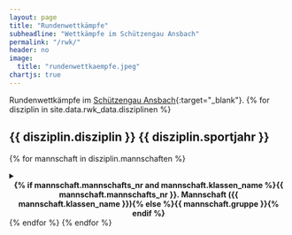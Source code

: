 ```yaml
---
layout: page
title: "Rundenwettkämpfe"
subheadline: "Wettkämpfe im Schützengau Ansbach"
permalink: "/rwk/"
header: no
image:
  title: "rundenwettkaempfe.jpeg"
chartjs: true
---
```

<style>
.durchgang_win {
    border-left: 5px solid darkgreen;
}
.durchgang_tie {
    border-left: 5px solid blue;
}
.durchgang_def {
    border-left: 5px solid firebrick;
}
</style>

Rundenwettkämpfe im [Schützengau Ansbach](https://gau-ansbach.de/){:target="_blank"}.
{% for disziplin in site.data.rwk_data.disziplinen %}

## {{ disziplin.disziplin }} {{ disziplin.sportjahr }}
{% for mannschaft in disziplin.mannschaften %}
<details>
  <summary><b><center>{% if mannschaft.mannschafts_nr and mannschaft.klassen_name %}{{ mannschaft.mannschafts_nr }}. Mannschaft ({{ mannschaft.klassen_name }}){% else %}{{ mannschaft.gruppe }}{% endif %}</center></b></summary>
  Schützen:
  <ul>
  {% for schuetze in mannschaft.schuetzen %}
  <li>{% if schuetze.max != 0 %}<a onclick="alert('Ergebnisse von {{ schuetze.vorname }} {{ schuetze.nachname }}:\nMaximum: {{ schuetze.max }}\nMinimum: {{ schuetze.min }}{% assign anzahl = schuetze.anzahl_stamm | plus: schuetze.anzahl_ersatz %}{% if schuetze.anzahl_stamm != 0 and schuetze.anzahl_ersatz != 0 %}\nDurchschnitt: {{ schuetze.avg }} ({{ anzahl }}){% endif %}{% if schuetze.anzahl_stamm != 0 %}\nDurchschnitt (Stamm): {{ schuetze.avg_stamm }} ({{ schuetze.anzahl_stamm }}){% endif %}{% if schuetze.anzahl_ersatz != 0 %}\nDurchschnitt (Ersatz): {{ schuetze.avg_ersatz }} ({{ schuetze.anzahl_ersatz }}){% endif %}')">{% endif %}{{ schuetze.vorname }} {{ schuetze.nachname }}{% if schuetze.max != 0 %}</a>{% endif %}</li>
  {% endfor %}
  </ul>
  {% assign info = mannschaft.info %}
  {% if mannschaft.info %}
  <table>
  <tr><th>Tabelle {{ mannschaft.gruppe }} {{ mannschaft.gruppen_nr }}</th></tr>
  <tr><th>Platz</th><th>Mannschaft</th><th>Ringe</th><th>Punkte</th></tr>
  {% for m in info.tabelle %}{% capture bs %}{% if mannschaft.vereinsnummer == m.vereinsnummer and mannschaft.mannschafts_nr == m.mannschafts_nr %}<b>{% else %}{% endif %}{% endcapture %}{% capture be %}{% if mannschaft.vereinsnummer == m.vereinsnummer and mannschaft.mannschafts_nr == m.mannschafts_nr %}</b>{% else %}{% endif %}{% endcapture %}<tr><td>{{ bs }}{{ m.platzierung }}{{ be }}</td><td>{{ bs }}{{ m.name }} {{ m.mannschafts_nr }}{{ be }}</td><td>{{ bs }}{{ m.ringe }} (&#8960; {% assign g = m.anzahl_geschossen | times: 1.0 %}{{ m.ringe | divided_by: g | round }}){{ be }}</td><td>{{ bs }}{{ m.punkte_gewonnen }}:{{ m.punkte_verloren }}{{ be }}</td></tr>{% endfor %}
  </table>
  <table>
  <tr><th>Durchgänge</th></tr>
  <tr><th>Runde</th><th>Datum</th><th>Heimmannschaft</th><th>Gastmannschaft</th><th>Ergebnis</th><th>Punkte</th></tr>
  {% for durchgang in info.durchgaenge %}
  <tr{% if durchgang.sieg %} class="durchgang_{% if durchgang.sieg == 1 %}win{% elsif durchgang.sieg == 0%}tie{% else %}def{% endif %}"{% endif %}><td>{{ durchgang.wettkampftag }}. {{ durchgang.runde }}</td><td>{{ durchgang.datum_iso | date: "%d.%m.%Y %H:%M" }}</td><td>{{ durchgang.heim_name }} {{ durchgang.heim_mannschafts_nr }}</td><td>{{ durchgang.gast_name }} {{ durchgang.gast_mannschafts_nr }}</td><td>{% if durchgang.heim_ringe and durchgang.gast_ringe %}{{ durchgang.heim_ringe }} : {{ durchgang.gast_ringe }}{% endif %}</td><td>{{ durchgang.punkte }}</td></tr>
  {% endfor %}
  </table>
{% endif %}
{% if mannschaft.chartjs %}
{% assign chartid = "chart_" | append: disziplin.id | append: "_" | append: mannschaft.klasse | append: "_" | append: mannschaft.gruppen_nr | replace: " ", "_" | downcase %}
{% include chart id=chartid %}
<script>
(async function() {
new Chart(document.getElementById('{{ chartid }}'), {
    type: 'line',
    data: JSON.parse('{{ mannschaft.chartjs.data | jsonify }}'),
    options: {
        locale: 'de-DE',
        scales: {
            y: {
                title: { display: true, text: 'Ringe' },
                suggestedMin: {{ mannschaft.chartjs.suggested_min }},
                max: {{ mannschaft.chartjs.max }},
                ticks: {
                    callback: (val, index) => ((val == {{ mannschaft.chartjs.max }}) ? 'Max. ' + this.getLabelForValue(val) : this.getLabelForValue(val))
                }
            }
        },
        interaction: {
            intersect: false,
            mode: 'index'
        },
        plugins: {
            tooltip: {
                callbacks: { footer: function(tooltipItems) {
                    diff = 0;
                    tooltipItems.forEach((tooltipItem) => {
                        diff += tooltipItem.parsed.y;
                        if(diff > 0) {
                            diff *= -1;
                        }
                    });
                    return "Differenz: " + (-diff);
                } }
             }
        }
    }
})
})();
</script>
{% endif %}
</details>
{% endfor %}
{% endfor %}

